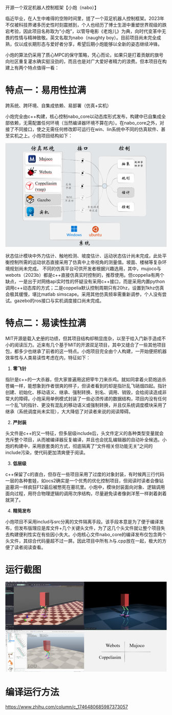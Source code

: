 ﻿开源一个双足机器人控制框架【小炮（nabo）】

临近毕业，在人生中难得的空隙时间里，搓了一个双足机器人控制框架。2023年不仅被科技界诸多历史性时刻震撼到，个人也经历了博士生涯中重塑世界观级的跌宕考验，因此项目名称取为“小炮”，以管导电影《老炮儿》为典，向时代变革中无畏的性情与精神致敬。英文名取为nabo（naughty boy）。目前项目尚未完全成熟，仅以成长期形态与爱好者分享，希望后期小炮能够以全新的姿态继续冲锋。

小炮的算法仍采用了质心MPC的保守策略，凭心而论，如果只是打着贡献的旗号向社区重复灌水确实挺没劲的，而且也是对广大爱好者精力的浪费。但本项目在构建上有两个特点值得一看：

# 特点一：易用性拉满

跨系统、跨环境、自集成依赖、易部署（仿真+实机）

小炮完全由c++构建，核心控制nabo_core以动态库形式发布，构建中已自集成全部依赖，无需配置任何环境（当然编译器环境不算在内）。在nabo_core之外，对接了不同接口，使之无需任何修改即可运行在win、lin系统中不同的仿真软件、甚至实机之上。小炮项目结构如下：

![项目结构](image/项目结构.png)

状态估计模块中外力估计、触地检测、坡度估计、运动状态估计尚未完成，此处平衡控制所需的运动状态直接采用了仿真中上帝视角的测量值。坡面、楼梯等复杂环境规划尚未完成。
不同的仿真平台可供开发者根据兴趣选用，其中，mujoco与webots（2023b）都是c++直接仿真实时控制的，推荐使用。但coppelia有两个缺点，一是出于对网络api实时性的怀疑没有采用c++接口，而是采用内置python调用c++动态库的方式；二是coppelia默认控制周期只有20hz，设置到1khz仿真会极其缓慢，堪比matlab simscape。采用其他仿真频率需重新调参，个人没有尝试。gazebo的ros接口与实机调度接口尚未完成。

# 特点二：易读性拉满

MIT开源是载入史册的功绩，但其项目结构却稍显庞杂，以至于给入门新手造成不小的阅读压力。近来有几个基于MIT的开源双足项目，其中又缝合了一些其他项目包，都多少也继承了前者的这一特点。小炮项目完全由个人构建，一开始便把机器效率性与人类易读性考虑在内，特征如下：

1. **零飞针**

指针是c++的一大杀器，但大家普遍用这把宰牛刀来杀鸡。就如同拿着火箭炮追杀苍蝇一样，能想象到作者很爽的样子，但读者看到的却是指针乱飞硝烟四起。指针创建、初始化、移动语义、继承、强制转换、别名、调用、销毁，会给阅读造成非常大的障碍。小炮采用单例模式封装了一些必须传递的数据结构，项目内没有任何一个乱飞的指针、更没有混乱的移动语义或强制转换，并且仅系统调度模块采用了继承（系统调度尚未实现），大大降低了对读者来说的阅读障碍。

2. **严封装**

头文件是c++的又一特征，但多层级include后，头文件定义的各种类型变量就会充斥整个项目，从而被编译器反复编译，并且也会扰乱编辑器的自动补全候选。小炮的构建中，采用嵌套类的方式，彻底隔离了“文件相关但功能无关”之间的include污染，使代码更加清爽便于阅读。

3. **低层级**

c++保留了c的直白，但存在一些项目采用了过度的对象封装，有时候两三行代码一层的各种套娃，如ocs2确实是一个优秀的优化控制项目，但阅读时读者会像钻盗墓洞一样疯狂F12最后被憋死在墓坑里。小炮中，模块封装面向对象、逻辑调用面向过程，用符合物理逻辑的调用次序结构，尽量避免读者像剥洋葱一样剥着剥着就哭了。

4. **精简发布**

小炮项目不采用includ与src分离的文件隔离手段。该手段本意是为了便于编译发布，但发布版理应是库文件+几个关键头文件，为了这几个头文件就让整个项目失去构建便利性实在有些因小失大。小炮核心文件nabo_core的编译发布仅包含两个头文件，其综合代码量超不过一屏。因此项目中所有.h与.cpp放在一起，极大的方便了读者阅读查看。

# 运行截图

![运行截图](image/运行截图.png)

# 编译运行方法
<https://www.zhihu.com/column/c_1746480685987373057>
